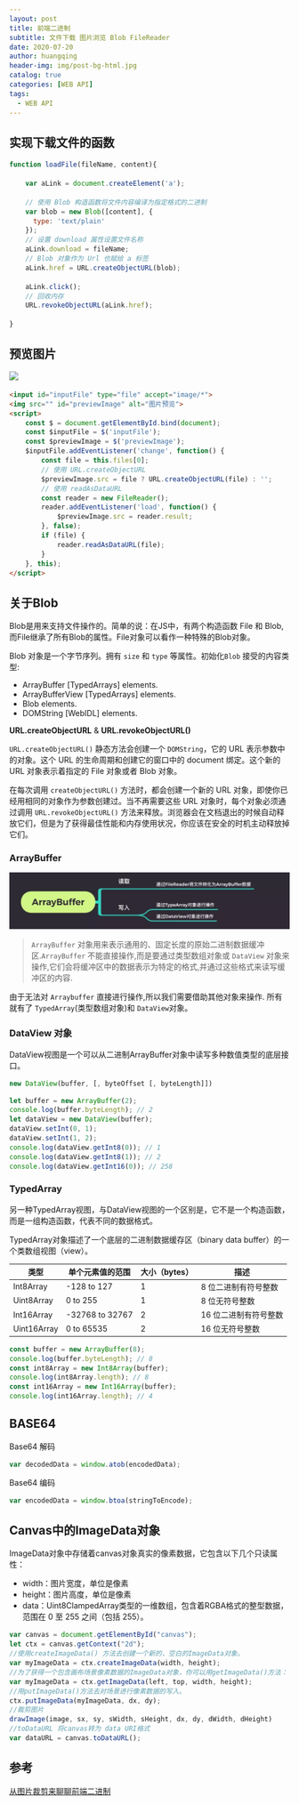 ```yaml
---
layout: post
title: 前端二进制
subtitle: 文件下载 图片浏览 Blob FileReader
date: 2020-07-20
author: huangqing
header-img: img/post-bg-html.jpg
catalog: true
categories: [WEB API]
tags:
  - WEB API
---
```




## 实现下载文件的函数

```js
function loadFile(fileName, content){

    var aLink = document.createElement('a');

    // 使用 Blob 构造函数将文件内容编译为指定格式的二进制
    var blob = new Blob([content], {
      type: 'text/plain'
    });
    // 设置 download 属性设置文件名称
    aLink.download = fileName;
    // Blob 对象作为 Url 也赋给 a 标签
    aLink.href = URL.createObjectURL(blob);

    aLink.click();
    // 回收内存
    URL.revokeObjectURL(aLink.href);

}
```

##  预览图片

![](/images/preview-image.jpg)

```html
<input id="inputFile" type="file" accept="image/*">
<img src="" id="previewImage" alt="图片预览">
<script>
    const $ = document.getElementById.bind(document);
    const $inputFile = $('inputFile');
    const $previewImage = $('previewImage');
    $inputFile.addEventListener('change', function() {
        const file = this.files[0];
        // 使用 URL.createObjectURL
        $previewImage.src = file ? URL.createObjectURL(file) : '';
        // 使用 readAsDataURL
        const reader = new FileReader();
        reader.addEventListener('load', function() {
            $previewImage.src = reader.result;
        }, false);
        if (file) {
            reader.readAsDataURL(file);
        }
    }, this);
</script>
```

## 关于Blob

Blob是用来支持文件操作的。简单的说：在JS中，有两个构造函数 File 和 Blob, 而File继承了所有Blob的属性。File对象可以看作一种特殊的Blob对象。

Blob 对象是一个字节序列。拥有 `size` 和 `type` 等属性。初始化`Blob` 接受的内容类型:

+ ArrayBuffer [TypedArrays] elements.
+ ArrayBufferView [TypedArrays] elements.
+ Blob elements.
+ DOMString [WebIDL] elements.


**URL.createObjectURL** & **URL.revokeObjectURL()**


`URL.createObjectURL()` 静态方法会创建一个 `DOMString`，它的 URL 表示参数中的对象。这个 URL 的生命周期和创建它的窗口中的 document 绑定。这个新的URL 对象表示着指定的 File 对象或者 Blob 对象。


在每次调用 `createObjectURL()` 方法时，都会创建一个新的 URL 对象，即使你已经用相同的对象作为参数创建过。当不再需要这些 URL 对象时，每个对象必须通过调用 `URL.revokeObjectURL()` 方法来释放。浏览器会在文档退出的时候自动释放它们，但是为了获得最佳性能和内存使用状况，你应该在安全的时机主动释放掉它们。

### ArrayBuffer

![](/images/webapi/ArrayBuffer.jpg)

>`ArrayBuffer` 对象用来表示通用的、固定长度的原始二进制数据缓冲区.`ArrayBuffer` 不能直接操作,而是要通过类型数组对象或 `DataView` 对象来操作,它们会将缓冲区中的数据表示为特定的格式,并通过这些格式来读写缓冲区的内容.

由于无法对 `Arraybuffer` 直接进行操作,所以我们需要借助其他对象来操作. 所有就有了 `TypedArray`(类型数组对象)和 `DataView`对象。

### DataView 对象

DataView视图是一个可以从二进制ArrayBuffer对象中读写多种数值类型的底层接口。

```js
new DataView(buffer, [, byteOffset [, byteLength]])
```

```js
let buffer = new ArrayBuffer(2);
console.log(buffer.byteLength); // 2
let dataView = new DataView(buffer);
dataView.setInt(0, 1);
dataView.setInt(1, 2);
console.log(dataView.getInt8(0)); // 1
console.log(dataView.getInt8(1)); // 2
console.log(dataView.getInt16(0)); // 258
```

### TypedArray

另一种TypedArray视图，与DataView视图的一个区别是，它不是一个构造函数，而是一组构造函数，代表不同的数据格式。

TypedArray对象描述了一个底层的二进制数据缓存区（binary data buffer）的一个类数组视图（view）。

|类型	|单个元素值的范围	|大小（bytes）|	描述|
|----|----|----|----|
|Int8Array	|-128 to 127|	1	|8 位二进制有符号整数|
|Uint8Array|	0 to 255	|1	|8 位无符号整数|
|Int16Array	|-32768 to 32767	|2	|16 位二进制有符号整数|
|Uint16Array	|0 to 65535	|2	|16 位无符号整数|

```js
const buffer = new ArrayBuffer(8);
console.log(buffer.byteLength); // 8
const int8Array = new Int8Array(buffer);
console.log(int8Array.length); // 8
const int16Array = new Int16Array(buffer);
console.log(int16Array.length); // 4
```

## BASE64

Base64 解码

```js
var decodedData = window.atob(encodedData);
```

Base64 编码
```js
var encodedData = window.btoa(stringToEncode);
```

## Canvas中的ImageData对象

ImageData对象中存储着canvas对象真实的像素数据，它包含以下几个只读属性：

+ width：图片宽度，单位是像素
+ height：图片高度，单位是像素
+ data：Uint8ClampedArray类型的一维数组，包含着RGBA格式的整型数据，范围在 0 至 255 之间（包括 255）。


```js
var canvas = document.getElementById("canvas");
let ctx = canvas.getContext("2d");
//使用createImageData() 方法去创建一个新的，空白的ImageData对象。
var myImageData = ctx.createImageData(width, height);
//为了获得一个包含画布场景像素数据的ImageData对象，你可以用getImageData()方法：
var myImageData = ctx.getImageData(left, top, width, height);
//用putImageData()方法去对场景进行像素数据的写入。
ctx.putImageData(myImageData, dx, dy);
//裁剪图片
drawImage(image, sx, sy, sWidth, sHeight, dx, dy, dWidth, dHeight)
//toDataURL 将canvas转为 data URI格式
var dataURL = canvas.toDataURL();
```
## 参考

[从图片裁剪来聊聊前端二进制](https://mp.weixin.qq.com/s?__biz=MzA5NzkwNDk3MQ==&mid=2650593132&idx=1&sn=8996c3a8ddc7bdd89656683cc071ce59&chksm=8891c748bfe64e5eb5d4e8a1801fc43f3f7ed748bfe5a9a04b640837e6cd7b0effa777d74c57&mpshare=1&scene=24&srcid=0820vUCpUSTAQ6Nr8KHDEt3p&sharer_sharetime=1597936693468&sharer_shareid=3f8e3a43f78ce137b6d0613608887aa1#rd)